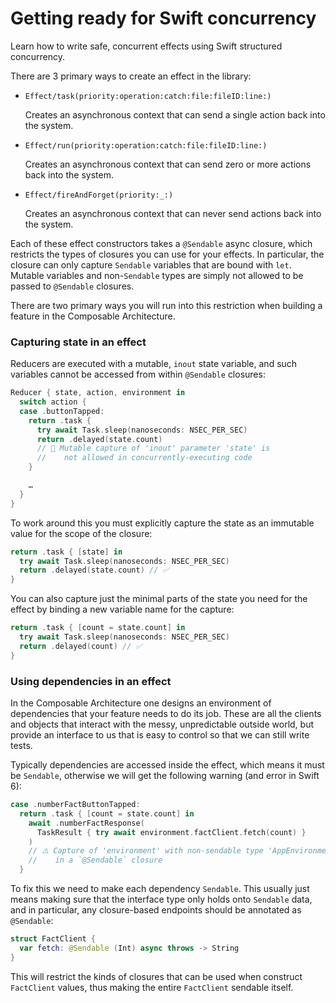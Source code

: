 #  Getting ready for Swift concurrency

Learn how to write safe, concurrent effects using Swift structured concurrency.

There are 3 primary ways to create an effect in the library:

* ``Effect/task(priority:operation:catch:file:fileID:line:)``
  
  Creates an asynchronous context that can send a single action back into the system.

* ``Effect/run(priority:operation:catch:file:fileID:line:)``

  Creates an asynchronous context that can send zero or more actions back into the system.

* ``Effect/fireAndForget(priority:_:)``

  Creates an asynchronous context that can never send actions back into the system. 

Each of these effect constructors takes a `@Sendable` async closure, which restricts the types of closures you can use for your effects. In particular, the closure can only capture `Sendable` variables that are bound with `let`. Mutable variables and non-`Sendable` types are simply not allowed to be passed to `@Sendable` closures.

There are two primary ways you will run into this restriction when building a feature in the Composable Architecture.

### Capturing state in an effect

Reducers are executed with a mutable, `inout` state variable, and such variables cannot be accessed from within `@Sendable` closures:

```swift
Reducer { state, action, environment in 
  switch action {
  case .buttonTapped:
    return .task {
      try await Task.sleep(nanoseconds: NSEC_PER_SEC)
      return .delayed(state.count) 
      // 🛑 Mutable capture of 'inout' parameter 'state' is 
      //    not allowed in concurrently-executing code
    }

    …
  }
}
```

To work around this you must explicitly capture the state as an immutable value for the scope of the closure:

```swift
return .task { [state] in 
  try await Task.sleep(nanoseconds: NSEC_PER_SEC)
  return .delayed(state.count) // ✅
}
```

You can also capture just the minimal parts of the state you need for the effect by binding a new variable name for the capture:

```swift
return .task { [count = state.count] in 
  try await Task.sleep(nanoseconds: NSEC_PER_SEC)
  return .delayed(count) // ✅
}
```

### Using dependencies in an effect

In the Composable Architecture one designs an environment of dependencies that your feature needs to do its job. These are all the clients and objects that interact with the messy, unpredictable outside world, but provide an interface to us that is easy to control so that we can still write tests.

Typically dependencies are accessed inside the effect, which means it must be `Sendable`, otherwise we will get the following warning (and error in Swift 6):

```swift
case .numberFactButtonTapped:
  return .task { [count = state.count] in
    await .numberFactResponse(
      TaskResult { try await environment.factClient.fetch(count) }
    )
    // ⚠️ Capture of 'environment' with non-sendable type 'AppEnvironment' 
    //    in a `@Sendable` closure
  }
```

To fix this we need to make each dependency `Sendable`. This usually just means making sure that the interface type only holds onto `Sendable` data, and in particular, any closure-based endpoints should be annotated as `@Sendable`:

```swift
struct FactClient {
  var fetch: @Sendable (Int) async throws -> String
}
```

This will restrict the kinds of closures that can be used when construct `FactClient` values, thus making the entire `FactClient` sendable itself.
